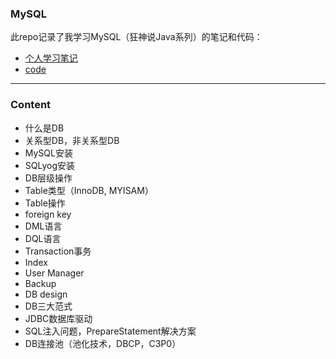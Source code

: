 ### MySQL

此repo记录了我学习MySQL（狂神说Java系列）的笔记和代码：

- [个人学习笔记](https://github.com/Zidiefeng/SQL_study/tree/main/docs)
- [code](https://github.com/Zidiefeng/SQL_study/tree/main/code/SQL_kuang) 

---

### Content

- 什么是DB
- 关系型DB，非关系型DB
- MySQL安装
- SQLyog安装
- DB层级操作
- Table类型（InnoDB, MYISAM）
- Table操作
- foreign key
- DML语言
- DQL语言
- Transaction事务
- Index
- User Manager
- Backup
- DB design
- DB三大范式
- JDBC数据库驱动
- SQL注入问题，PrepareStatement解决方案
- DB连接池（池化技术，DBCP，C3P0）
